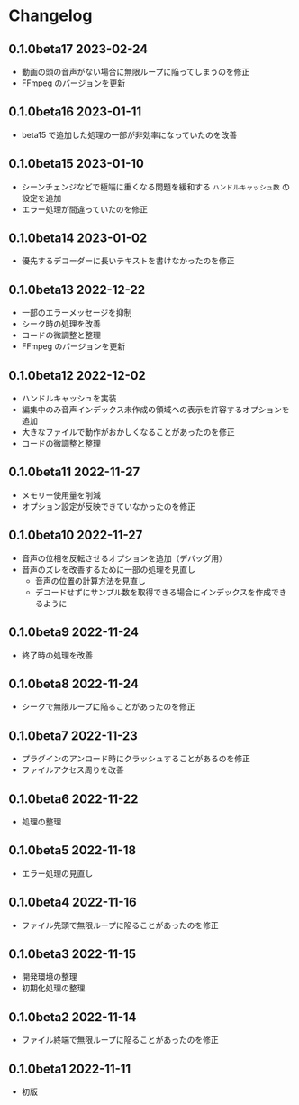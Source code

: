 # Changelog

## 0.1.0beta17 2023-02-24

- 動画の頭の音声がない場合に無限ループに陥ってしまうのを修正
- FFmpeg のバージョンを更新

## 0.1.0beta16 2023-01-11

- beta15 で追加した処理の一部が非効率になっていたのを改善

## 0.1.0beta15 2023-01-10

- シーンチェンジなどで極端に重くなる問題を緩和する `ハンドルキャッシュ数` の設定を追加
- エラー処理が間違っていたのを修正

## 0.1.0beta14 2023-01-02

- 優先するデコーダーに長いテキストを書けなかったのを修正

## 0.1.0beta13 2022-12-22

- 一部のエラーメッセージを抑制
- シーク時の処理を改善
- コードの微調整と整理
- FFmpeg のバージョンを更新

## 0.1.0beta12 2022-12-02

- ハンドルキャッシュを実装
- 編集中のみ音声インデックス未作成の領域への表示を許容するオプションを追加
- 大きなファイルで動作がおかしくなることがあったのを修正
- コードの微調整と整理

## 0.1.0beta11 2022-11-27

- メモリー使用量を削減
- オプション設定が反映できていなかったのを修正

## 0.1.0beta10 2022-11-27

- 音声の位相を反転させるオプションを追加（デバッグ用）
- 音声のズレを改善するために一部の処理を見直し
  - 音声の位置の計算方法を見直し
  - デコードせずにサンプル数を取得できる場合にインデックスを作成できるように

## 0.1.0beta9 2022-11-24

- 終了時の処理を改善

## 0.1.0beta8 2022-11-24

- シークで無限ループに陥ることがあったのを修正

## 0.1.0beta7 2022-11-23

- プラグインのアンロード時にクラッシュすることがあるのを修正
- ファイルアクセス周りを改善

## 0.1.0beta6 2022-11-22

- 処理の整理

## 0.1.0beta5 2022-11-18

- エラー処理の見直し

## 0.1.0beta4 2022-11-16

- ファイル先頭で無限ループに陥ることがあったのを修正

## 0.1.0beta3 2022-11-15

- 開発環境の整理
- 初期化処理の整理

## 0.1.0beta2 2022-11-14

- ファイル終端で無限ループに陥ることがあったのを修正

## 0.1.0beta1 2022-11-11

- 初版
